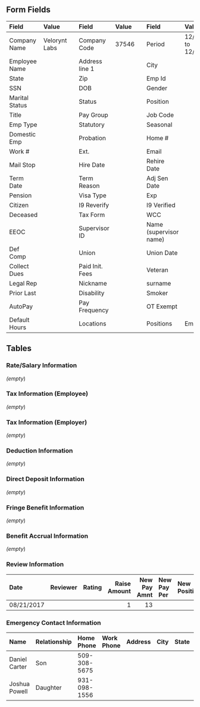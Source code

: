 ## Form Fields
| Field          | Value         |     | Field           | Value    |      | Field                  | Value                    |
|:---------------|:--------------|:----|:----------------|:---------|:-----|:-----------------------|:-------------------------|
| Company Name   | Velorynt Labs |     | Company Code    | 37546    |      | Period                 | 12/17/2024 to 12/26/2024 |
| Employee Name  |               |     | Address line 1  |          |      | City                   |                          |
| State          |               |     | Zip             |          |      | Emp Id                 |                          |
| SSN            |               |     | DOB             |          |      | Gender                 |                          |
| Marital Status |               |     | Status          |          |      | Position               |                          |
| Title          |               |     | Pay Group       |          |      | Job Code               |                          |
| Emp Type       |               |     | Statutory       |          |      | Seasonal               |                          |
| Domestic Emp   |               |     | Probation       |          |      | Home #                 |                          |
| Work #         |               |     | Ext.            |          |      | Email                  |                          |
| Mail Stop      |               |     | Hire Date       |          |      | Rehire Date            |                          |
| Term Date      |               |     | Term Reason     |          |      | Adj Sen Date           |                          |
| Pension        |               |     | Visa Type       |          |      | Exp                    |                          |
| Citizen        |               |     | I9 Reverify     |          |      | I9 Verified            |                          |
| Deceased       |               |     | Tax Form        |          |      | WCC                    |                          |
| EEOC           |               |     | Supervisor ID   |          |      | Name (supervisor name) |                          |
| Def Comp       |               |     | Union           |          |      | Union Date             |                          |
| Collect Dues   |               |     | Paid Init. Fees |          |      | Veteran                |                          |
| Legal Rep      |               |     | Nickname        |          |      | surname                |                          |
| Prior Last     |               |     | Disability      |          |      | Smoker                 |                          |
| AutoPay        |               |     | Pay Frequency   |          |      | OT Exempt              |                          |
| Default Hours  |               |     | Locations       |          |      | Positions              | Employee                 |

## Tables

### Rate/Salary Information
_(empty_)

### Tax Information (Employee)
_(empty_)

### Tax Information (Employer)
_(empty_)

### Deduction Information
_(empty_)

### Direct Deposit Information
_(empty_)

### Fringe Benefit Information
_(empty_)

### Benefit Accrual Information
_(empty_)

### Review Information
| Date       | Reviewer   | Rating   |   Raise Amount |   New Pay Amnt | New Pay Per   | New Position   | Effective Date   | Next Review   |
|:-----------|:-----------|:---------|---------------:|---------------:|:--------------|:---------------|:-----------------|:--------------|
| 08/21/2017 |            |          |              1 |             13 |               |                | 08/07/2017       | 01/01/1900    |

### Emergency Contact Information
| Name          | Relationship   | Home Phone   | Work Phone   | Address   | City   | State   | Zip   | Country   |
|:--------------|:---------------|:-------------|:-------------|:----------|:-------|:--------|:------|:----------|
| Daniel Carter | Son            | 509-308-5675 |              |           |        |         |       |           |
| Joshua Powell | Daughter       | 931-098-1556 |              |           |        |         |       |           |
